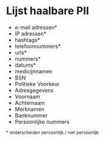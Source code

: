 # Lijst haalbare PII

- e-mail adressen*
- IP adressen*
- hashtags*
- telefoonnummers*
- urls*
- nummers*
- datums*
- medicijnnamen
- BSN
- Politieke Voorkeur
- Adresgegevens
- Voornaam
- Achternaam
- Merknamen
- Banknummer
- Persoonlijke nummers

<sup>
* onderscheiden persoonlijk / niet persoonlijk
</sup>